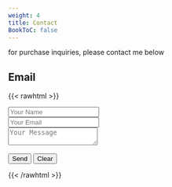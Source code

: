 ```yaml
---
weight: 4
title: Contact
BookToC: false
---
```


for purchase inquiries, please contact me below

## Email

{{< rawhtml >}}
<form name="contact" netlify data-netlify-recaptcha="true">
    <input type="text" name="name" placeholder="Your Name" required><br>
    <input type="email" name="email" placeholder="Your Email" required><br>
    <textarea name="message" placeholder="Your Message" required></textarea>
    <div data-netlify-recaptcha="true"></div><br>
    <button type="submit" class="button">Send</button>
    <button type="reset" class="button reset">Clear</button>
</form>
{{< /rawhtml >}}